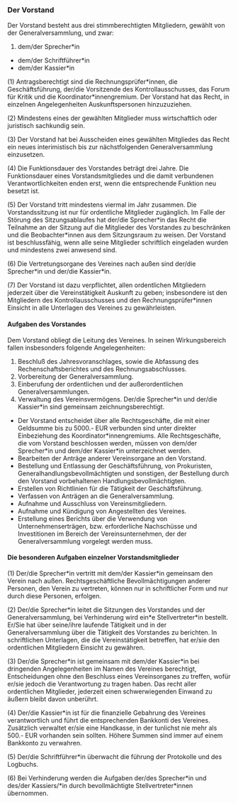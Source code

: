 ### Der Vorstand

Der Vorstand besteht aus drei stimmberechtigten Mitgliedern, gewählt von der Generalversammlung, und zwar:

1. dem/der Sprecher\*in
* dem/der Schriftführer\*in
* dem/der Kassier\*in

(1) Antragsberechtigt sind die Rechnungsprüfer\*innen, die Geschäftsführung, der/die Vorsitzende des Kontrollausschusses, das Forum für Kritik und die Koordinator\*innengremium.
Der Vorstand hat das Recht, in einzelnen Angelegenheiten Auskunftspersonen hinzuzuziehen.

(2) Mindestens eines der gewählten Mitglieder muss wirtschaftlich oder juristisch sachkundig sein.

(3) Der Vorstand hat bei Ausscheiden eines gewählten Mitgliedes das Recht ein neues interimistisch bis zur nächstfolgenden Generalversammlung einzusetzen.

(4) Die Funktionsdauer des Vorstandes beträgt drei Jahre.
Die Funktionsdauer eines Vorstandsmitgliedes und die damit verbundenen Verantwortlichkeiten enden erst, wenn die entsprechende Funktion neu besetzt ist.

(5) Der Vorstand tritt mindestens viermal im Jahr zusammen. Die Vorstandssitzung ist nur für ordentliche Mitglieder zugänglich. Im Falle der Störung des Sitzungsablaufes hat der/die Sprecher\*in das Recht die Teilnahme an der Sitzung auf die Mitglieder des Vorstandes zu beschränken und die Beobachter\*innen aus dem Sitzungsraum zu weisen.
Der Vorstand ist beschlussfähig, wenn alle seine Mitglieder schriftlich eingeladen wurden und mindestens zwei anwesend sind.

(6) Die Vertretungsorgane des Vereines nach außen sind der/die Sprecher\*in und der/die Kassier\*in.

(7) Der Vorstand ist dazu verpflichtet, allen ordentlichen Mitgliedern jederzeit über die Vereinstätigkeit Auskunft zu geben; insbesondere ist den Mitgliedern des Kontrollausschusses und den Rechnungsprüfer\*innen Einsicht in alle Unterlagen des Vereines zu gewährleisten.

#### Aufgaben des Vorstandes
Dem Vorstand obliegt die Leitung des Vereines. In seinen Wirkungsbereich fallen insbesonders folgende Angelegenheiten:

1. Beschluß des Jahresvoranschlages, sowie die Abfassung des Rechenschaftsberichtes und des Rechnungsabschlusses.
2. Vorbereitung der Generalversammlung.
3. Einberufung der ordentlichen und der außerordentlichen Generalversammlungen.
4. Verwaltung des Vereinsvermögens. Der/die Sprecher\*in und der/die Kassier\*in sind gemeinsam zeichnungsberechtigt.
* Der Vorstand entscheidet über alle Rechtsgeschäfte, die mit einer Geldsumme bis zu 5000.- EUR verbunden sind unter direkter Einbeziehung des Koordinator\*innengremiums. Alle Rechtsgeschäfte, die vom Vorstand beschlossen werden, müssen von dem/der Sprecher\*in und dem/der Kassier\*in unterzeichnet werden.
* Bearbeiten der Anträge anderer Vereinsorgane an den Vorstand.
* Bestellung und Entlassung der Geschäftsführung, von Prokuristen,
Generalhandlungsbevollmächtigten und sonstigen, der Bestellung durch den Vorstand
vorbehaltenen Handlungsbevollmächtigten.
* Erstellen von Richtlinien für die Tätigkeit der Geschäftsführung.
* Verfassen von Anträgen an die Generalversammlung.
* Aufnahme und Ausschluss von Vereinsmitgliedern.
* Aufnahme und Kündigung von Angestellten des Vereines.
* Erstellung eines Berichts über die Verwendung von Unternehmenserträgen, bzw. erforderliche Nachschüsse und Investitionen im Bereich der Vereinsunternehmen, der der Generalversammlung vorgelegt werden muss.

#### Die besonderen Aufgaben einzelner Vorstandsmitglieder

(1) Der/die Sprecher\*in vertritt mit dem/der Kassier\*in gemeinsam den Verein nach außen. Rechtsgeschäftliche Bevollmächtigungen anderer Personen, den Verein zu vertreten, können nur in schriftlicher Form und nur durch diese Personen, erfolgen.

(2) Der/die Sprecher\*in leitet die Sitzungen des Vorstandes und der Generalversammlung, bei Verhinderung wird ein*e Stellvertreter\*in bestellt. Er/Sie hat über seine/ihre laufende Tätigkeit und in der Generalversammlung über die Tätigkeit des Vorstandes zu berichten. In schriftlichen Unterlagen, die die Vereinstätigkeit betreffen, hat er/sie den ordentlichen Mitgliedern Einsicht zu gewähren.

(3) Der/die Sprecher\*in ist gemeinsam mit dem/der Kassier\*in bei dringenden Angelegenheiten im Namen des Vereines berechtigt, Entscheidungen ohne den Beschluss eines Vereinsorganes zu treffen, wofür er/sie jedoch die Verantwortung zu tragen haben. Das recht aller ordentlichen Mitglieder, jederzeit einen schwerwiegenden Einwand zu äußern bleibt davon unberührt. 

(4) Der/die Kassier\*in ist für die finanzielle Gebahrung des Vereines verantwortlich und führt die entsprechenden Bankkonti des Vereines. Zusätzlich verwaltet er/sie eine Handkasse, in der tunlichst nie mehr als 500.- EUR vorhanden sein sollten. Höhere Summen sind immer auf einem Bankkonto zu verwahren.

(5) Der/die Schriftführer\*in überwacht die führung der Protokolle und des Logbuchs.

(6) Bei Verhinderung werden die Aufgaben der/des Sprecher\*in und des/der Kassiers/*in durch bevollmächtigte Stellvertreter\*innen übernommen.
